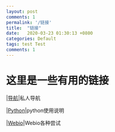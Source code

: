 ```yaml
---
layout: post
comments: 1
permalink: '/链接'
title:  "链接"
date:   2020-03-23 01:30:13 +0800
categories: Default
tags: test Test
comments: 1
---
```


# 这里是一些有用的链接

|[导航](https://www.terrychan.org/Tindex/)|私人导航

|[Python](http://python.terrychan.org/)|python使用说明

|[Webio](https://www.terrychan.org/webio/)|Webio各种尝试



